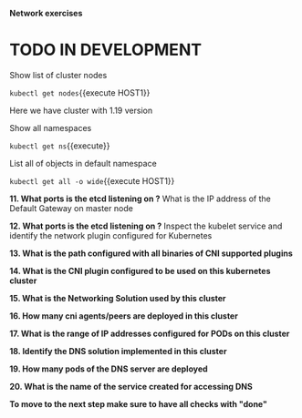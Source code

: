 **Network exercises**
# TODO IN DEVELOPMENT

Show list of cluster nodes

`kubectl get nodes`{{execute HOST1}}

Here we have cluster with 1.19 version

Show all namespaces

`kubectl get ns`{{execute}}


List all of objects in default namespace

`kubectl get all -o wide`{{execute HOST1}}



**11. What ports is the etcd listening on ?**
What is the IP address of the Default Gateway on master node

**12. What ports is the etcd listening on ?**
Inspect the kubelet service and identify the network plugin configured for Kubernetes


**13. What is the path configured with all binaries of CNI supported plugins**


**14. What is the CNI plugin configured to be used on this kubernetes cluster**

**15. What is the Networking Solution used by this cluster**

**16. How many cni agents/peers are deployed in this cluster**

**17. What is the range of IP addresses configured for PODs on this cluster**

**18. Identify the DNS solution implemented in this cluster**

**19. How many pods of the DNS server are deployed**

**20. What is the name of the service created for accessing DNS**






**To move to the next step make sure to have all checks with "done"**






